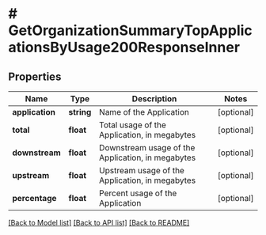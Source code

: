 # # GetOrganizationSummaryTopApplicationsByUsage200ResponseInner

## Properties

Name | Type | Description | Notes
------------ | ------------- | ------------- | -------------
**application** | **string** | Name of the Application | [optional]
**total** | **float** | Total usage of the Application, in megabytes | [optional]
**downstream** | **float** | Downstream usage of the Application, in megabytes | [optional]
**upstream** | **float** | Upstream usage of the Application, in megabytes | [optional]
**percentage** | **float** | Percent usage of the Application | [optional]

[[Back to Model list]](../../README.md#models) [[Back to API list]](../../README.md#endpoints) [[Back to README]](../../README.md)
